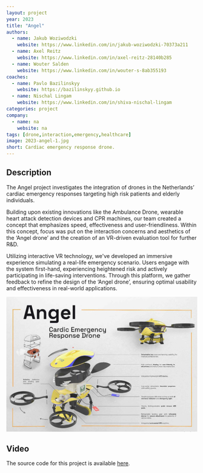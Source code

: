 ```yaml
---
layout: project
year: 2023
title: "Angel"
authors:
  - name: Jakub Woziwodzki
    website: https://www.linkedin.com/in/jakub-woziwodzki-70373a211
  - name: Axel Reitz
    website: https://www.linkedin.com/in/axel-reitz-28140b285
  - name: Wouter Salden
    website: https://www.linkedin.com/in/wouter-s-8ab355193
coaches:
  - name: Pavlo Bazilinskyy
    website: https://bazilinskyy.github.io
  - name: Nischal Lingam
    website: https://www.linkedin.com/in/shiva-nischal-lingam
categories: project
company:
  - name: na
    website: na
tags: [drone,interaction,emergency,healthcare]
image: 2023-angel-1.jpg
short: Cardiac emergency response drone. 
---
```


## Description
The Angel project investigates the integration of drones in the Netherlands’ cardiac emergency responses targeting high risk patients and elderly individuals.

Building upon existing innovations like the Ambulance Drone, wearable heart attack detection devices and CPR machines, our team created a concept that emphasizes speed, effectiveness and user-friendliness. Within this concept, focus was put on the interaction concerns and aesthetics of the ‘Angel drone’ and the creation of an VR-driven evaluation tool for further R&D. 

Utilizing interactive VR technology, we've developed an immersive experience simulating a real-life emergency scenario. Users engage with the system first-hand, experiencing heightened risk and actively participating in life-saving interventions. Through this platform, we gather feedback to refine the design of the ‘Angel drone’, ensuring optimal usability and effectiveness in real-world applications. 

<div class="project-image">
  <img src="/assets/img/2023-angel-2.jpg">
</div>

## Video
The source code for this project is available [here](https://github.com/carrywater/angel-drone-unity-project).

<!-- ## Video
<iframe style="display:inline-block; border:0px solid #FFF; width: 100%; height: 358px" src="https://www.youtube.com/embed/gvoY_bMKeCk?playlist=gvoY_bMKeCk&loop=1&autoplay=1&mute=1" frameborder="0" allowfullscreen></iframe> -->
